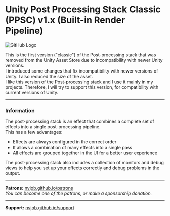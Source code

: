 
#  Unity Post Processing Stack Classic (PPSC) v1.x (Built-in Render Pipeline)

![GitHub Logo](https://docs.unity3d.com/2017.1/Documentation/uploads/Main/PostProcessing-Stack-0.png)

This is the first version ("classic") of the Post-processing stack that was removed from the Unity Asset Store due to incompatibility with newer Unity versions.<br>
I introduced some changes that fix incompatibility with newer versions of Unity. I also reduced the size of the asset.<br>
I like this version of the Post-processing stack and I use it mainly in my projects. Therefore, I will try to support this version, for compatibility with current versions of Unity.

-------------------------------------------------------------------

### Information
The post-processing stack is an effect that combines a complete set of effects into a single post-processing pipeline.<br>
This has a few advantages:<br>
- Effects are always configured in the correct order<br>
- It allows a combination of many effects into a single pass<br>
- All effects are grouped together in the UI for a better user experience

The post-processing stack also includes a collection of monitors and debug views to help you set up your effects correctly and debug problems in the output.


-------------------------------------------------------------------

**Patrons:** [nvjob.github.io/patrons](https://nvjob.github.io/patrons)<br>
*You can become one of the patrons, or make a sponsorship donation.*

-------------------------------------------------------------------

**Support:** [nvjob.github.io/support](https://nvjob.github.io/support)
